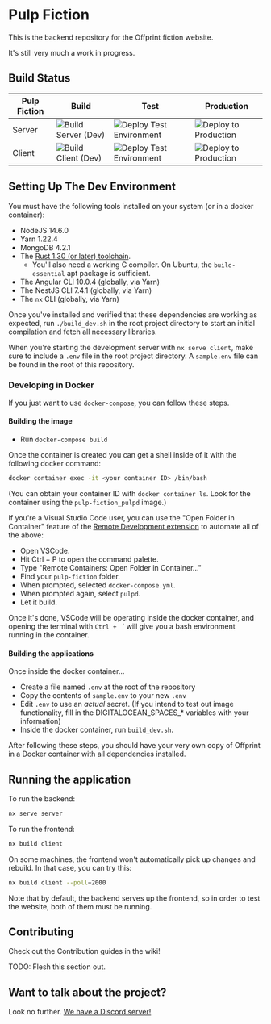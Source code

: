 # Pulp Fiction

This is the backend repository for the Offprint fiction website.

It's still very much a work in progress.

## Build Status
|Pulp Fiction|Build|Test|Production|
|------------|-----|----|----------|
|Server|![Build Server (Dev)](https://github.com/OffprintStudios/pulp-fiction/workflows/Build%20Server%20(Dev)/badge.svg)|![Deploy Test Environment](https://github.com/OffprintStudios/pulp-fiction/workflows/Deploy%20Test%20Environment/badge.svg)|![Deploy to Production](https://github.com/OffprintStudios/pulp-fiction/workflows/Deploy%20to%20Production/badge.svg)|
|Client|![Build Client (Dev)](https://github.com/OffprintStudios/pulp-fiction/workflows/Build%20Client%20(Dev)/badge.svg)|![Deploy Test Environment](https://github.com/OffprintStudios/pulp-fiction/workflows/Deploy%20Test%20Environment/badge.svg)|![Deploy to Production](https://github.com/OffprintStudios/pulp-fiction/workflows/Deploy%20to%20Production/badge.svg)|

## Setting Up The Dev Environment

You must have the following tools installed on your system (or in a docker container):

* NodeJS 14.6.0
* Yarn 1.22.4
* MongoDB 4.2.1
* The [Rust 1.30 (or later) toolchain](https://rustup.rs/).
    * You'll also need a working C compiler. On Ubuntu, the `build-essential` apt package is sufficient.
* The Angular CLI 10.0.4 (globally, via Yarn)
* The NestJS CLI 7.4.1 (globally, via Yarn)
* The `nx` CLI (globally, via Yarn)

Once you've installed and verified that these dependencies are working as expected, run `./build_dev.sh` in the root project directory to start an initial compilation and fetch all necessary libraries.

When you're starting the development server with `nx serve client`, make sure to include a `.env` file in the root project directory. A `sample.env` file can be found in the root of this repository.

### Developing in Docker
If you just want to use `docker-compose`, you can follow these steps.


#### Building the image
- Run `docker-compose build`

Once the container is created you can get a shell inside of it with the following docker command:

```bash
docker container exec -it <your container ID> /bin/bash
```

(You can obtain your container ID with `docker container ls`. Look for the container using the `pulp-fiction_pulpd` image.)

If you're a Visual Studio Code user, you can use the "Open Folder in Container" feature of the [Remote Development extension](https://marketplace.visualstudio.com/items?itemName=ms-vscode-remote.vscode-remote-extensionpack) to automate all of the above:

- Open VSCode.
- Hit Ctrl + P to open the command palette.
- Type "Remote Containers: Open Folder in Container..."
- Find your `pulp-fiction` folder.
- When prompted, selected `docker-compose.yml`.
- When prompted again, select `pulpd`.
- Let it build.

Once it's done, VSCode will be operating inside the docker container, and opening the terminal with `Ctrl + ` ` will give you a bash environment running in the container.

#### Building the applications

Once inside the docker container...

- Create a file named `.env` at the root of the repository
- Copy  the contents of `sample.env` to your new `.env`
- Edit `.env` to use an *actual* secret. (If you intend to test out image functionality, fill in the DIGITALOCEAN_SPACES_* variables with your information)
- Inside the docker container, run `build_dev.sh`.

After following these steps, you should have your very own copy of Offprint in a Docker container with all dependencies installed.

## Running the application

To run the backend:
```bash
nx serve server
```

To run the frontend:
```bash
nx build client
```
On some machines, the frontend won't automatically pick up changes and rebuild. In that case, you can try this:
```bash
nx build client --poll=2000
```

Note that by default, the backend serves up the frontend, so in order to test the website, both of them must be running.

## Contributing

Check out the Contribution guides in the wiki!

TODO: Flesh this section out.

## Want to talk about the project?

Look no further. [We have a Discord server!](https://discord.gg/9cnSwfn)
